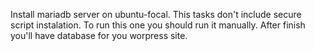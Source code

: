 Install mariadb server on ubuntu-focal. This tasks don't include secure script instalation. To run this one you should run it manually. 
After finish you'll have database for you worpress site.

